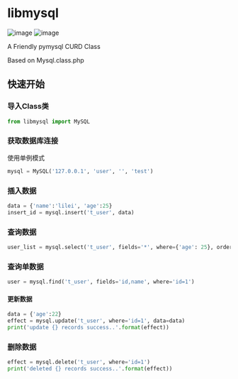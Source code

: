 # libmysql
![image](https://img.shields.io/badge/author-fanrong33-blue.svg)
![image](https://img.shields.io/badge/version-0.1-brightgreen.svg)

A Friendly pymysql CURD Class

Based on Mysql.class.php   
   
## 快速开始

### 导入Class类
```python
from libmysql import MySQL
```


### 获取数据库连接
使用单例模式
```python
mysql = MySQL('127.0.0.1', 'user', '', 'test')
```


### 插入数据
```python
data = {'name':'lilei', 'age':25}
insert_id = mysql.insert('t_user', data)
```

### 查询数据
```python
user_list = mysql.select('t_user', fields='*', where={'age': 25}, order='id asc', limit='0,5')
```

### 查询单数据
```python
user = mysql.find('t_user', fields='id,name', where='id=1')
```

#### 更新数据
```python
data = {'age':22}
effect = mysql.update('t_user', where='id=1', data=data)
print('update {} records success..'.format(effect))
```

### 删除数据
```python
effect = mysql.delete('t_user', where='id=1')
print('deleted {} records success..'.format(effect))
```
